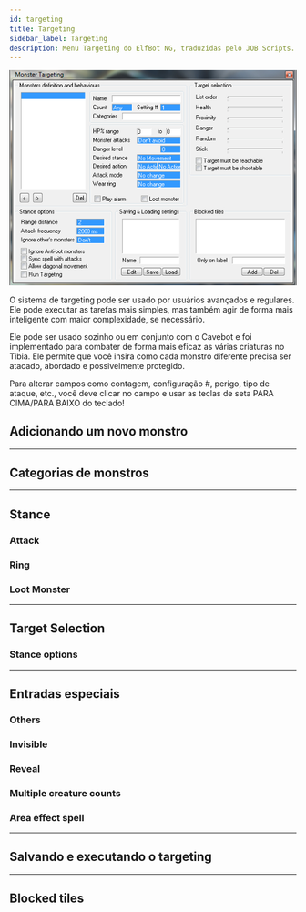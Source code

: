 ```yaml
---
id: targeting
title: Targeting
sidebar_label: Targeting
description: Menu Targeting do ElfBot NG, traduzidas pelo JOB Scripts.
---
```

![imagem do Menu "Targetings" do ElfBot](/img/elfbot/targeting.jpg)

O sistema de targeting pode ser usado por usuários avançados e regulares. Ele pode executar as tarefas mais simples, mas também agir de forma mais inteligente com maior complexidade, se necessário.

Ele pode ser usado sozinho ou em conjunto com o Cavebot e foi implementado para combater de forma mais eficaz as várias criaturas no Tibia. Ele permite que você insira como cada monstro diferente precisa ser atacado, abordado e possivelmente protegido.

Para alterar campos como contagem, configuração #, perigo, tipo de ataque, etc., você deve clicar no campo e usar as teclas de seta PARA CIMA/PARA BAIXO do teclado!

## Adicionando um novo monstro

---

## Categorias de monstros

---

## Stance

### Attack

### Ring

### Loot Monster

---

## Target Selection

### Stance options

---

## Entradas especiais
### Others

### Invisible

### Reveal

### Multiple creature counts

### Area effect spell

---

## Salvando e executando o targeting

---

## Blocked tiles
